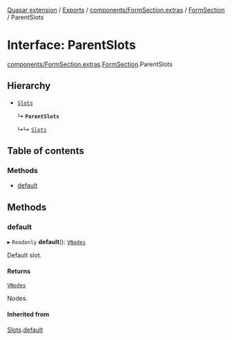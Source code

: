 [Quasar extension](../index.md) / [Exports](../modules.md) / [components/FormSection.extras](../modules/components_FormSection_extras.md) / [FormSection](../modules/components_FormSection_extras.FormSection.md) / ParentSlots

# Interface: ParentSlots

[components/FormSection.extras](../modules/components_FormSection_extras.md).[FormSection](../modules/components_FormSection_extras.FormSection.md).ParentSlots

## Hierarchy

- [`Slots`](components_Switchable_extras.Switchable.Slots.md)

  ↳ **`ParentSlots`**

  ↳↳ [`Slots`](components_FormSection_extras.FormSection.Slots.md)

## Table of contents

### Methods

- [default](components_FormSection_extras.FormSection.ParentSlots.md#default)

## Methods

### default

▸ `Readonly` **default**(): [`VNodes`](../modules/components_api_misc.md#vnodes)

Default slot.

#### Returns

[`VNodes`](../modules/components_api_misc.md#vnodes)

Nodes.

#### Inherited from

[Slots](components_Switchable_extras.Switchable.Slots.md).[default](components_Switchable_extras.Switchable.Slots.md#default)
